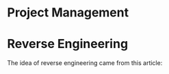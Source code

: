 # Project Management

# Reverse Engineering

The idea of reverse engineering came from this article: 

